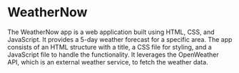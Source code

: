 # WeatherNow
The WeatherNow app is a web application built using HTML, CSS, and JavaScript. It provides a 5-day weather forecast for a specific area. The app consists of an HTML structure with a title, a CSS file for styling, and a JavaScript file to handle the functionality. It leverages the OpenWeather API, which is an external weather service, to fetch the weather data.
